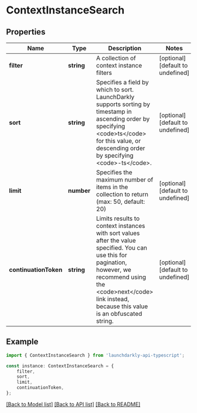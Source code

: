 # ContextInstanceSearch


## Properties

Name | Type | Description | Notes
------------ | ------------- | ------------- | -------------
**filter** | **string** | A collection of context instance filters | [optional] [default to undefined]
**sort** | **string** | Specifies a field by which to sort. LaunchDarkly supports sorting by timestamp in ascending order by specifying &lt;code&gt;ts&lt;/code&gt; for this value, or descending order by specifying &lt;code&gt;-ts&lt;/code&gt;. | [optional] [default to undefined]
**limit** | **number** | Specifies the maximum number of items in the collection to return (max: 50, default: 20) | [optional] [default to undefined]
**continuationToken** | **string** | Limits results to context instances with sort values after the value specified. You can use this for pagination, however, we recommend using the &lt;code&gt;next&lt;/code&gt; link instead, because this value is an obfuscated string. | [optional] [default to undefined]

## Example

```typescript
import { ContextInstanceSearch } from 'launchdarkly-api-typescript';

const instance: ContextInstanceSearch = {
    filter,
    sort,
    limit,
    continuationToken,
};
```

[[Back to Model list]](../README.md#documentation-for-models) [[Back to API list]](../README.md#documentation-for-api-endpoints) [[Back to README]](../README.md)

